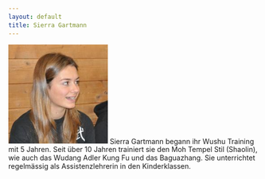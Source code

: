 ```yaml
---
layout: default
title: Sierra Gartmann
---
```


<img class="ifloat-left" src="/images/sierra-gartmann.jpg" alt="Sierra Gartmann" width="200px">
Sierra Gartmann begann ihr Wushu Training mit 5 Jahren. Seit über 10 Jahren trainiert sie den Moh Tempel Stil (Shaolin), wie auch das Wudang Adler Kung Fu und das Baguazhang.
Sie unterrichtet regelmässig als Assistenzlehrerin in den Kinderklassen.